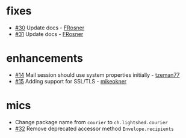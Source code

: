 # fixes

* [#30](https://github.com/softprops/courier/pull/30) Update docs - [FRosner](https://github.com/FRosner)
* [#31](https://github.com/softprops/courier/pull/31) Update docs - [FRosner](https://github.com/FRosner)

# enhancements
* [#14](https://github.com/softprops/courier/pull/14) Mail session should use system properties initially - [tzeman77](https://github.com/tzeman77)
* [#15](https://github.com/softprops/courier/pull/15) Adding support for SSL/TLS - [mikeokner](https://github.com/mikeokner)

# mics
* Change package name from `courier` to `ch.lightshed.courier`
* [#32](https://github.com/softprops/courier/issues/32) Remove deprecated accessor method `Envelope.recipients` 
